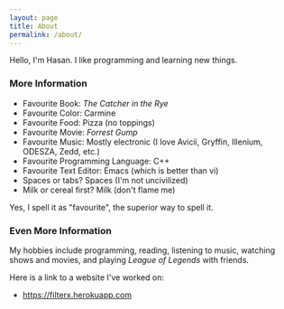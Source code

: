 ```yaml
---
layout: page
title: About
permalink: /about/
---
```


Hello, I'm Hasan. I like programming and learning new things.

### More Information

- Favourite Book: *The Catcher in the Rye*
- Favourite Color: Carmine
- Favourite Food: Pizza (no toppings)
- Favourite Movie: *Forrest Gump*
- Favourite Music: Mostly electronic (I love Avicii, Gryffin, Illenium, ODESZA, Zedd, etc.)
- Favourite Programming Language: C++
- Favourite Text Editor: Emacs (which is better than vi)
- Spaces or tabs? Spaces (I'm not uncivilized)
- Milk or cereal first? Milk (don't flame me)

Yes, I spell it as "favourite", the superior way to spell it.

### Even More Information

My hobbies include programming, reading, listening to music, watching shows and movies, and playing *League of Legends* with friends.

Here is a link to a website I've worked on:
- <a href="https://filterx.herokuapp.com" target="_blank">https://filterx.herokuapp.com</a>
